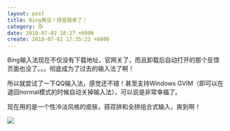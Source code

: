 ```yaml
---
layout: post
title: Bing再见！拼音我来了！
category: 杂
date: 2018-07-02 18:27 +0800
create: 2018-07-02 17:35:22 +0800
---
```


Bing输入法现在不仅没有下载地址，官网关了，而且卸载后自动打开的那个反馈页面也没了。。。彻底成为了过去的输入法了啊！

所以就尝试了一下QQ输入法，感觉还不错！甚至支持Windows GVIM（即可以在退回normal模式的时候自动关掉输入法），可以说是非常幸福了。

现在用的是一个性冷淡风格的皮肤，搭双拼和全拼组合式输入，爽到啊！

![](https://i.loli.net/2018/07/02/5b39fdcd8ef65.png)
